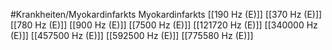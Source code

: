 #Krankheiten/Myokardinfarkts
Myokardinfarkts
[[190 Hz (E)]]
[[370 Hz (E)]]
[[780 Hz (E)]]
[[900 Hz (E)]]
[[7500 Hz (E)]]
[[121720 Hz (E)]]
[[340000 Hz (E)]]
[[457500 Hz (E)]]
[[592500 Hz (E)]]
[[775580 Hz (E)]]